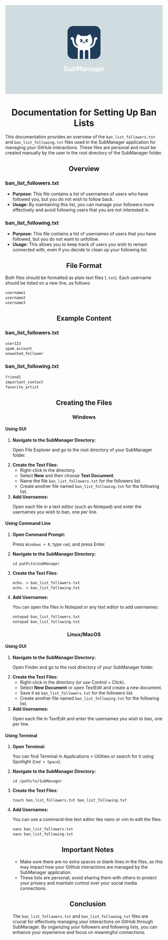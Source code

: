 <div align="center"><img src="../img/banner.jpg"></div>

<h1 align="center">Documentation for Setting Up Ban Lists</h1>

<p>This documentation provides an overview of the <code>ban_list_followers.txt</code> and <code>ban_list_following.txt</code> files used in the SubManager application for managing your GitHub interactions. These files are personal and must be created manually by the user in the root directory of the SubManager folder.</p>

<h2 align="center">Overview</h2>

<h3>ban_list_followers.txt</h3>
<ul>
    <li><strong>Purpose:</strong> This file contains a list of usernames of users who have followed you, but you do not wish to follow back.</li>
    <li><strong>Usage:</strong> By maintaining this list, you can manage your followers more effectively and avoid following users that you are not interested in.</li>
</ul>

<h3>ban_list_following.txt</h3>
<ul>
    <li><strong>Purpose:</strong> This file contains a list of usernames of users that you have followed, but you do not want to unfollow.</li>
    <li><strong>Usage:</strong> This allows you to keep track of users you wish to remain connected with, even if you decide to clean up your following list.</li>
</ul>

<h2 align="center">File Format</h2>

<p>Both files should be formatted as plain text files (<code>.txt</code>). Each username should be listed on a new line, as follows:</p>

<pre><code>username1
username2
username3
</code></pre>

<h2 align="center">Example Content</h2>

<h3>ban_list_followers.txt</h3>
<pre><code>user123
spam_account
unwanted_follower
</code></pre>

<h3>ban_list_following.txt</h3>
<pre><code>friend1
important_contact
favorite_artist
</code></pre>

<h2 align="center">Creating the Files</h2>
<h3 align="center">Windows</h3>

<h4>Using GUI</h4>
<ol>
    <li><strong>Navigate to the SubManager Directory:</strong>
        <p>Open File Explorer and go to the root directory of your SubManager folder.</p>
    </li>
    <li><strong>Create the Text Files:</strong>
        <ul>
            <li>Right-click in the directory.</li>
            <li>Select <strong>New</strong> and then choose <strong>Text Document</strong>.</li>
            <li>Name the file <code>ban_list_followers.txt</code> for the followers list.</li>
            <li>Create another file named <code>ban_list_following.txt</code> for the following list.</li>
        </ul>
    </li>
    <li><strong>Add Usernames:</strong>
        <p>Open each file in a text editor (such as Notepad) and enter the usernames you wish to ban, one per line.</p>
    </li>
</ol>

<h4>Using Command Line</h4>
<ol>
    <li><strong>Open Command Prompt:</strong>
        <p>Press <code>Windows + R</code>, type <code>cmd</code>, and press Enter.</p>
    </li>
    <li><strong>Navigate to the SubManager Directory:</strong>
        <pre><code>cd path\to\SubManager</code></pre>
    </li>
    <li><strong>Create the Text Files:</strong>
        <pre><code>echo. &gt; ban_list_followers.txt
echo. &gt; ban_list_following.txt</code></pre>
    </li>
    <li><strong>Add Usernames:</strong>
        <p>You can open the files in Notepad or any text editor to add usernames:</p>
        <pre><code>notepad ban_list_followers.txt
notepad ban_list_following.txt</code></pre>
    </li>
</ol>

<h3 align="center">Linux/MacOS</h3>
<h4>Using GUI</h4>
<ol>
    <li><strong>Navigate to the SubManager Directory:</strong>
        <p>Open Finder and go to the root directory of your SubManager folder.</p>
    </li>
    <li><strong>Create the Text Files:</strong>
        <ul>
            <li>Right-click in the directory (or use Control + Click).</li>
            <li>Select <strong>New Document</strong> or open TextEdit and create a new document.</li>
            <li>Save it as <code>ban_list_followers.txt</code> for the followers list.</li>
            <li>Create another file named <code>ban_list_following.txt</code> for the following list.</li>
        </ul>
    </li>
    <li><strong>Add Usernames:</strong>
        <p>Open each file in TextEdit and enter the usernames you wish to ban, one per line.</p>
    </li>
</ol>
<h4>Using Terminal</h3>
<ol>
    <li><strong>Open Terminal:</strong>
        <p>You can find Terminal in Applications &gt; Utilities or search for it using Spotlight (<code>Cmd + Space</code>). </p>
    </li>
    <li><strong>Navigate to the SubManager Directory:</strong>
        <pre><code>cd /path/to/SubManager</code></pre>
    </li>
    <li><strong>Create the Text Files:</strong>
        <pre><code>touch ban_list_followers.txt ban_list_following.txt</code></pre>
    </li>
    <li><strong>Add Usernames:</strong>
        <p>You can use a command-line text editor like nano or vim to edit the files:</p>
        <pre><code>nano ban_list_followers.txt
nano ban_list_following.txt</code></pre></p></li>

<h2 align="center">Important Notes</h2>
<ul>
    <li>Make sure there are no extra spaces or blank lines in the files, as this may impact how your GitHub interactions are managed by the SubManager application.</li>
    <li>These lists are personal; avoid sharing them with others to protect your privacy and maintain control over your social media connections.</li>
</ul>

<h2 align="center">Conclusion</h2>

<p>The <code>ban_list_followers.txt</code> and <code>ban_list_following.txt</code> files are crucial for effectively managing your interactions on GitHub through SubManager. By organizing your followers and following lists, you can enhance your experience and focus on meaningful connections.</p>